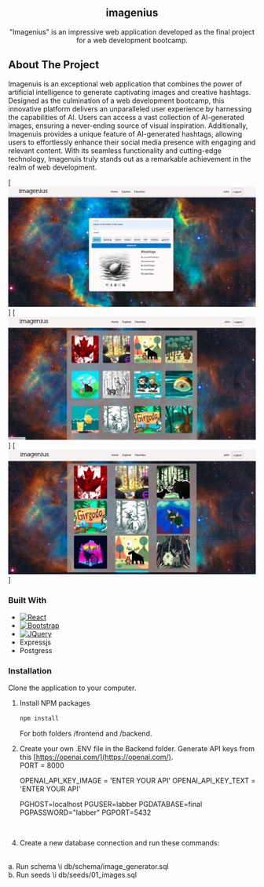 
  <h2 align="center"><b>imagenius</b></h2>

  <p align="center"> "Imagenius" is an impressive web application developed as the final project for a web development bootcamp.

## About The Project
<p>Imagenuis is an exceptional web application that combines the power of artificial intelligence to generate captivating images and creative hashtags. Designed as the culmination of a web development bootcamp, this innovative platform delivers an unparalleled user experience by harnessing the capabilities of AI. Users can access a vast collection of AI-generated images, ensuring a never-ending source of visual inspiration. Additionally, Imagenuis provides a unique feature of AI-generated hashtags, allowing users to effortlessly enhance their social media presence with engaging and relevant content. With its seamless functionality and cutting-edge technology, Imagenuis truly stands out as a remarkable achievement in the realm of web development.</p>

[![Main Page](img-md/main.png)]
[![Latest images page](img-md/explore.png)]
[![Favorite Page](img-md/favorite.png)]


### Built With



* [![React][React.js]][React-url]
* [![Bootstrap][Bootstrap.com]][Bootstrap-url]
* [![JQuery][JQuery.com]][JQuery-url]
* Expressjs
* Postgress


### Installation

Clone the application to your computer. 
1. Install NPM packages
   ```sh
   npm install
   ```
   For both folders /frontend and /backend.

2. Create your own .ENV file in the Backend folder. Generate API keys from this [https://openai.com/](https://openai.com/).
   <br />
    PORT = 8000
   
    OPENAI_API_KEY_IMAGE = 'ENTER YOUR API'
    OPENAI_API_KEY_TEXT = 'ENTER YOUR API'

    PGHOST=localhost
    PGUSER=labber
    PGDATABASE=final
    PGPASSWORD="labber"
    PGPORT=5432
<br />

4. Create a new database connection and run these commands:
<br />
   a. Run schema \i db/schema/image_generator.sql
<br />
   b. Run seeds  \i db/seeds/01_images.sql







[React.js]: https://img.shields.io/badge/React-20232A?style=for-the-badge&logo=react&logoColor=61DAFB
[React-url]: https://reactjs.org/

[Bootstrap.com]: https://img.shields.io/badge/Bootstrap-563D7C?style=for-the-badge&logo=bootstrap&logoColor=white
[Bootstrap-url]: https://getbootstrap.com
[JQuery.com]: https://img.shields.io/badge/jQuery-0769AD?style=for-the-badge&logo=jquery&logoColor=white
[JQuery-url]: https://jquery.com 
